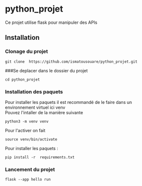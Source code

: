 # python_projet
Ce projet utilise flask pour manipuler des APIs 

## Installation 
### Clonage du projet
```
git clone  https://github.com/ismatousouare/python_projet.git
```
###Se deplacer dans le dossier du projet
```
cd python_projet
```
### Installation des paquets 
Pour installer les paquets il est recommandé de le faire dans un environnement virtuel ici venv  
Pouvez l'intaller de la manière suivante 
```
python3 -m venv venv 
```
Pour l'activer on fait
```
source venv/bin/activate
```
Pour installer les paquets :
```
pip install -r  requirements.txt
``` 
### Lancement du projet
```
flask --app hello run  
```

